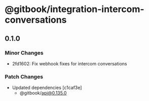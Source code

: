 # @gitbook/integration-intercom-conversations

## 0.1.0

### Minor Changes

- 2fd1602: Fix webhook fixes for intercom conversations

### Patch Changes

- Updated dependencies [c1caf3e]
    - @gitbook/api@0.135.0
